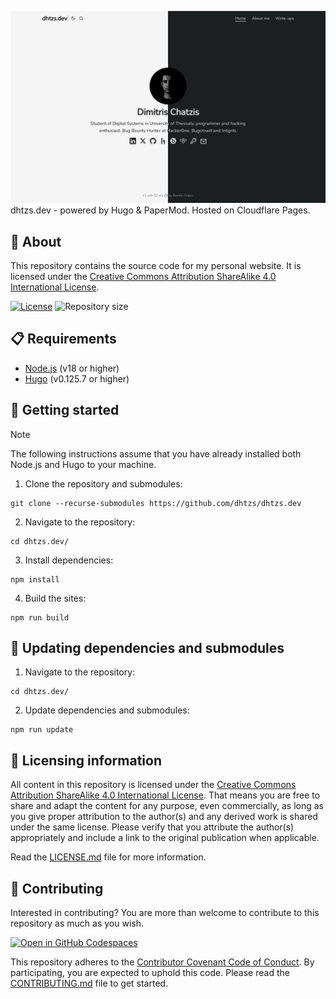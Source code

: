 ![CodeQL](/static/images/screenshot-1280x800.jpg)
dhtzs.dev - powered by Hugo & PaperMod. Hosted on Cloudflare Pages.

## 📖 About
This repository contains the source code for my personal website. It is licensed under the [Creative Commons Attribution ShareAlike 4.0 International License](https://creativecommons.org/licenses/by-sa/4.0/).

[![License](https://img.shields.io/github/license/dhtzs/dhtzs.dev)](LICENSE.md)
![Repository size](https://img.shields.io/github/repo-size/dhtzs/dhtzs.dev)

## 📋 Requirements
- [Node.js](https://nodejs.org/en/download) (v18 or higher)
- [Hugo](https://gohugo.io/installation/) (v0.125.7 or higher)

## 🚀 Getting started
> [!NOTE]
> The following instructions assume that you have already installed both Node.js and Hugo to your machine.

1. Clone the repository and submodules:
```
git clone --recurse-submodules https://github.com/dhtzs/dhtzs.dev
```
2. Navigate to the repository:
```
cd dhtzs.dev/
```
3. Install dependencies:
```
npm install
```
4. Build the sites:
```
npm run build
```

## 🔄 Updating dependencies and submodules
1. Navigate to the repository:
```
cd dhtzs.dev/
```
2. Update dependencies and submodules:
```
npm run update
```

## 📜 Licensing information
All content in this repository is licensed under the [Creative Commons Attribution ShareAlike 4.0 International License](https://creativecommons.org/licenses/by-sa/4.0/). That means you are free to share and adapt the content for any purpose, even commercially, as long as you give proper attribution to the author(s) and any derived work is shared under the same license. Please verify that you attribute the author(s) appropriately and include a link to the original publication when applicable.

Read the [LICENSE.md](LICENSE.md) file for more information.

## 🤝 Contributing
Interested in contributing? You are more than welcome to contribute to this repository as much as you wish.

[![Open in GitHub Codespaces](https://github.com/codespaces/badge.svg)](https://github.com/codespaces/new/dhtzs/dhtzs.dev)

This repository adheres to the [Contributor Covenant Code of Conduct](CODE_OF_CONDUCT.md). By participating, you are expected to uphold this code. Please read the [CONTRIBUTING.md](CONTRIBUTING.md) file to get started.